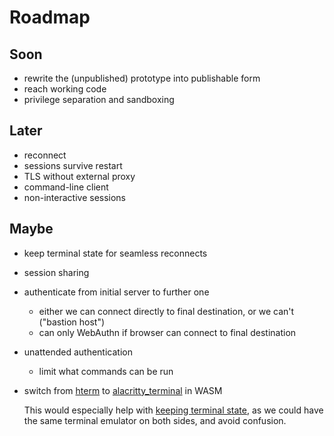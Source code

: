 # Roadmap

## Soon

- rewrite the (unpublished) prototype into publishable form
- reach working code
- privilege separation and sandboxing

## Later

- reconnect
- sessions survive restart
- TLS without external proxy
- <span id="command-line-client">command-line client
- non-interactive sessions

## Maybe

- <span id="keep-terminal-state">keep terminal state for seamless reconnects
- session sharing
- <span id="authentication-forwarding">authenticate from initial server to further one
  - either we can connect directly to final destination, or we can't ("bastion host")
  - can only WebAuthn if browser can connect to final destination
- <span id="unattended-authentication">unattended authentication
  - limit what commands can be run
- <span id="wasm-terminal">switch from [hterm](https://hterm.org) to [alacritty_terminal](https://crates.io/crates/alacritty_terminal) in WASM

  This would especially help with [keeping terminal state](roadmap.md#keep-terminal-state), as we could have the same terminal emulator on both sides, and avoid confusion.
